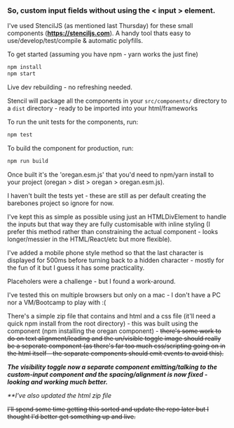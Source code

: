### So, custom input fields without using the < input > element.

I've used StencilJS (as mentioned last Thursday) for these small components (**https://stenciljs.com**). A handy tool thats easy to use/develop/test/compile & automatic polyfills. 


To get started (assuming you have npm - yarn works the just fine)

```bash
npm install
npm start
```

Live dev rebuilding - no refreshing needed.

Stencil will package all the components in your ```src/components/``` directory to a ```dist``` directory - ready to be imported into your html/frameworks

To run the unit tests for the components, run:
```bash
npm test
```

To build the component for production, run:

```bash
npm run build
```

Once built it's the 'oregan.esm.js' that you'd need to npm/yarn install to your project (oregan > dist > oregan > oregan.esm.js).

I haven't built the tests yet - these are still as per default creating the barebones project so ignore for now.

I've kept this as simple as possible using just an HTMLDivElement to handle the inputs but that way they are fully customisable with inline styling (I prefer this method rather than constraining the actual component - looks longer/messier in the HTML/React/etc but more flexible).

I've added a mobile phone style method so that the last character is displayed for 500ms before turning back to a hidden character - mostly for the fun of it but I guess it has some practicality.

Placeholers were a challenge - but I found a work-around.

I've tested this on multiple browsers but only on a mac - I don't have a PC nor a VM/Bootcamp to play with :(

There's a simple zip file that contains and html and a css file (it'll need a quick npm install from the root directory) - this was built using the component (npm installing the oregan component) - ~~there's some work to do on text alignment/leading and the un/visible toggle image should really be a seperate component (as there's far too much css/scripting going on in the html itself - the separate components should emit events to avoid this).~~

_**The visibility toggle now a separate component emitting/talking to the custom-input component and the spacing/alignment is now fixed - looking and working much better.**_

_**I've also updated the html zip file_

~~I'll spend some time getting this sorted and update the repo later but I thought I'd better get something up and live.~~
